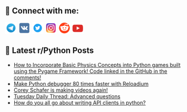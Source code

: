 ## 🔎 Connect with me:
[<img src="https://github.com/bullbesh/bullbesh/blob/main/images/Telegram.png" width="32" height="32" />](https://t.me/bullbesh)
[<img src="https://github.com/bullbesh/bullbesh/blob/main/images/VK.png" width="32" height="32" />](https://vk.com/bullbesh)
[<img src="https://github.com/bullbesh/bullbesh/blob/main/images/Twitter.png" width="32" height="32" />](https://twitter.com/bullbesh1)
[<img src="https://github.com/bullbesh/bullbesh/blob/main/images/Instagram.png" width="32" height="32" />](https://www.instagram.com/bullbesh)
[<img src="https://github.com/bullbesh/bullbesh/blob/main/images/Reddit.png" width="32" height="32" />](https://www.reddit.com/user/bullbesh)
[<img src="https://github.com/bullbesh/bullbesh/blob/main/images/YouTube.png" width="32" height="32" />](https://www.youtube.com/channel/UCtfjRs6uzgq5mfm8S06WTcg)

## 📕 Latest r/Python Posts
<!-- BLOG-POST-LIST:START -->
- [How to Incorporate Basic Physics Concepts into Python games built using the Pygame Framework! Code linked in the GitHub in the comments!](https://www.reddit.com/r/Python/comments/11dw5cs/how_to_incorporate_basic_physics_concepts_into/)
- [Make Python debugger 80 times faster with Reloadium](https://www.reddit.com/r/Python/comments/11dsne4/make_python_debugger_80_times_faster_with/)
- [Corey Schafer is making videos again!](https://www.reddit.com/r/Python/comments/11dryt5/corey_schafer_is_making_videos_again/)
- [Tuesday Daily Thread: Advanced questions](https://www.reddit.com/r/Python/comments/11dr3ta/tuesday_daily_thread_advanced_questions/)
- [How do you all go about writing API clients in python?](https://www.reddit.com/r/Python/comments/11dpfze/how_do_you_all_go_about_writing_api_clients_in/)
<!-- BLOG-POST-LIST:END -->
